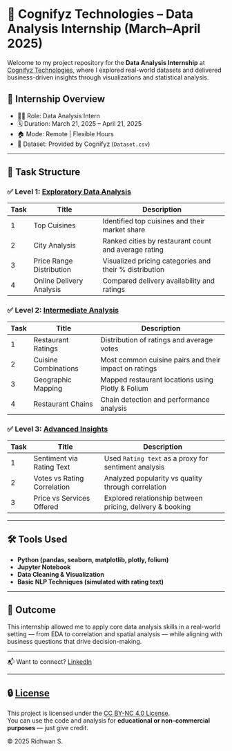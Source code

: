 # 🧠 Cognifyz Technologies – Data Analysis Internship (March–April 2025)

Welcome to my project repository for the **Data Analysis Internship** at [Cognifyz Technologies](https://www.linkedin.com/company/cognifyz-techonologies/), where I explored real-world datasets and delivered business-driven insights through visualizations and statistical analysis.

## 🚀 Internship Overview
- 👨‍💻 Role: Data Analysis Intern
- 🗓️ Duration: March 21, 2025 – April 21, 2025
- 🏠 Mode: Remote | Flexible Hours
- 📁 Dataset: Provided by Cognifyz (`Dataset.csv`)

---

## 📂 Task Structure

### ✅ Level 1: [Exploratory Data Analysis](https://github.com/ridhwansalim/Cognifyz_Internship_Data_Analysis/tree/main/Level1)
| Task | Title                        | Description |
|------|------------------------------|-------------|
| 1    | Top Cuisines                 | Identified top cuisines and their market share |
| 2    | City Analysis                | Ranked cities by restaurant count and average rating |
| 3    | Price Range Distribution     | Visualized pricing categories and their % distribution |
| 4    | Online Delivery Analysis     | Compared delivery availability and ratings |

### ✅ Level 2: [Intermediate Analysis](https://github.com/ridhwansalim/Cognifyz_Internship_Data_Analysis/tree/main/Level2)
| Task | Title                        | Description |
|------|------------------------------|-------------|
| 1    | Restaurant Ratings           | Distribution of ratings and average votes |
| 2    | Cuisine Combinations         | Most common cuisine pairs and their impact on ratings |
| 3    | Geographic Mapping           | Mapped restaurant locations using Plotly & Folium |
| 4    | Restaurant Chains            | Chain detection and performance analysis |

### ✅ Level 3: [Advanced Insights](https://github.com/ridhwansalim/Cognifyz_Internship_Data_Analysis/tree/main/Level3)
| Task | Title                        | Description |
|------|------------------------------|-------------|
| 1    | Sentiment via Rating Text    | Used `Rating text` as a proxy for sentiment analysis |
| 2    | Votes vs Rating Correlation  | Analyzed popularity vs quality through correlation |
| 3    | Price vs Services Offered    | Explored relationship between pricing, delivery & booking |

---

## 🛠️ Tools Used
- **Python (pandas, seaborn, matplotlib, plotly, folium)**
- **Jupyter Notebook**
- **Data Cleaning & Visualization**
- **Basic NLP Techniques (simulated with rating text)**

---

## 🏁 Outcome
This internship allowed me to apply core data analysis skills in a real-world setting — from EDA to correlation and spatial analysis — while aligning with business questions that drive decision-making.

---

📬 Want to connect? [LinkedIn](https://www.linkedin.com/in/ridhwan-s) 

---

## 🔒 [License](https://github.com/ridhwansalim/Cognifyz_Internship_Data_Analysis/blob/main/LICENSE)

This project is licensed under the [CC BY-NC 4.0 License](https://creativecommons.org/licenses/by-nc/4.0/).  
You can use the code and analysis for **educational or non-commercial purposes** — just give credit.

© 2025 Ridhwan S.